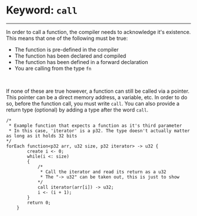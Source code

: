 # Keyword: `call`

---

In order to call a function, the compiler needs to acknowledge it's existence. This means that one of the following must be true:  
* The function is pre-defined in the compiler
* The function has been declared and compiled
* The function has been defined in a forward declaration
* You are calling from the type `fn`
<br>

If none of these are true however, a function can still be called via a pointer. This pointer can be a direct memory address, a variable, etc. In order to do so, before the function call, you must write `call`. You can also provide a return type (optional) by adding a type after the word `call`.
```
/* 
 * Example function that expects a function as it's third parameter
 * In this case, 'iterator' is a p32. The type doesn't actually matter as long as it holds 32 bits
*/
forEach function<p32 arr, u32 size, p32 iterator> -> u32 {
        create i <- 0;
        while(i <: size)
        {
            /* 
             * Call the iterator and read its return as a u32 
             * The "-> u32" can be taken out, this is just to show
            */
            call iterator(arr[i]) -> u32;
            i <- (i + 1);
        }
        return 0;
    }
```